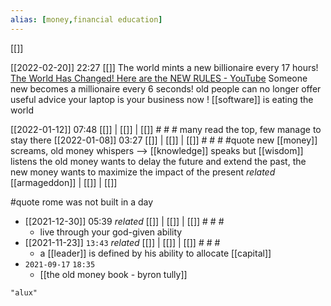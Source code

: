 ```yaml
---
alias: [money,financial education]
---
```

[[]]

[[2022-02-20]] 22:27 [[]]
The world mints a new billionaire every 17 hours! [The World Has Changed! Here are the NEW RULES - YouTube](https://youtu.be/0sGAtO7BI_w?t=813)
Someone new becomes a millionaire every 6 seconds!
old people can no longer offer useful advice
your laptop is your business now !
[[software]] is eating the world

[[2022-01-12]] 07:48 [[]] | [[]] | [[]] # # #
many read the top, few manage to stay there
[[2022-01-08]] 03:27 [[]] | [[]] | [[]] # # #
#quote new [[money]] screams, old money whispers --> [[knowledge]] speaks but [[wisdom]] listens
the old money wants to delay the future and extend the past, the new money wants to maximize the impact of the present _related_ [[armageddon]] | [[]] | [[]] 

#quote rome was not built in a day
- [[2021-12-30]] 05:39 _related_ [[]] | [[]] | [[]] # # #
	- live through your god-given ability
- [[2021-11-23]] `13:43` _related_ [[]] | [[]] | [[]] # # #
	- a [[leader]] is defined by his ability to allocate [[capital]]
- `2021-09-17`  `18:35`
	- [[the old money book - byron tully]]

```query
"alux"
```